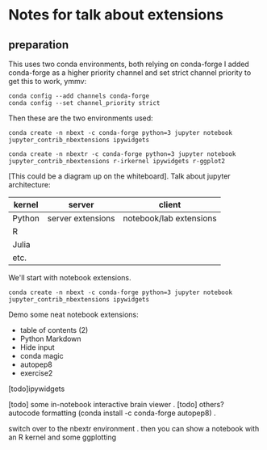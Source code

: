 # Notes for talk about extensions

## preparation
This uses two conda environments, both relying on conda-forge
I added conda-forge as a higher priority channel and set strict channel priority to get this to work, ymmv:

```
conda config --add channels conda-forge
conda config --set channel_priority strict
```

Then these are the two environments used:
```
conda create -n nbext -c conda-forge python=3 jupyter notebook jupyter_contrib_nbextensions ipywidgets

conda create -n nbextr -c conda-forge python=3 jupyter notebook jupyter_contrib_nbextensions r-irkernel ipywidgets r-ggplot2
```

[This could be a diagram up on the whiteboard]. 
Talk about jupyter architecture:  

|kernel    |   server             |    client 
-----------|----------------------|-----------------------------
|Python    |  server extensions   | notebook/lab extensions
|R
|Julia
|etc.

We'll start with notebook extensions.  

```conda create -n nbext -c conda-forge python=3 jupyter notebook jupyter_contrib_nbextensions ipywidgets```

Demo some neat notebook extensions:
* table of contents (2)
* Python Markdown
* Hide input
* conda magic
* autopep8
* exercise2

[todo]ipywidgets  

[todo] some in-notebook interactive brain viewer . 
[todo] others?  
autocode formatting (conda install -c conda-forge autopep8) . 


switch over to the nbextr environment . 
then you can show a notebook with an R kernel and some ggplotting

